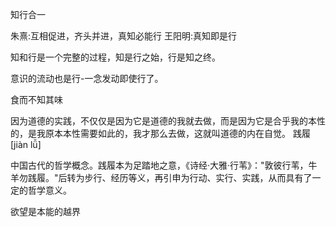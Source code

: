 知行合一

朱熹:互相促进，齐头并进，真知必能行
王阳明:真知即是行

知和行是一个完整的过程，知是行之始，行是知之终。

意识的流动也是行-一念发动即使行了。

食而不知其味


因为道德的实践，不仅仅是因为它是道德的我就去做，而是因为它是合乎我的本性的，是我原本本性需要如此的，我才那么去做，这就叫道德的内在自觉。
践履 [jiàn lǚ]

中国古代的哲学概念。践履本为足踏地之意，《诗经·大雅·行苇》："敦彼行苇，牛羊勿践履。"后转为步行、经历等义，再引申为行动、实行、实践，从而具有了一定的哲学意义。


欲望是本能的越界